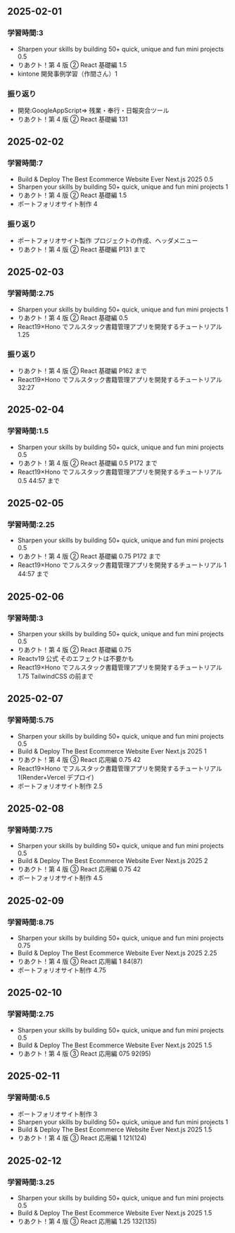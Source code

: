 ## 2025-02-01

### 学習時間:3

- Sharpen your skills by building 50+ quick, unique and fun mini projects 0.5
- りあクト！第 4 版 ② React 基礎編 1.5
- kintone 開発事例学習（作間さん）1

### 振り返り

- 開発:GoogleAppScript⇒ 残業・奉行・日報突合ツール
- りあクト！第 4 版 ② React 基礎編 131

## 2025-02-02

### 学習時間:7

- Build & Deploy The Best Ecommerce Website Ever Next.js 2025 0.5
- Sharpen your skills by building 50+ quick, unique and fun mini projects 1
- りあクト！第 4 版 ② React 基礎編 1.5
- ポートフォリオサイト制作 4

### 振り返り

- ポートフォリオサイト製作 プロジェクトの作成、ヘッダメニュー
- りあクト！第 4 版 ② React 基礎編 P131 まで

## 2025-02-03

### 学習時間:2.75

- Sharpen your skills by building 50+ quick, unique and fun mini projects 1
- りあクト！第 4 版 ② React 基礎編 0.5
- React19×Hono でフルスタック書籍管理アプリを開発するチュートリアル 1.25

### 振り返り

- りあクト！第 4 版 ② React 基礎編 P162 まで
- React19×Hono でフルスタック書籍管理アプリを開発するチュートリアル 32:27

## 2025-02-04

### 学習時間:1.5

- Sharpen your skills by building 50+ quick, unique and fun mini projects 0.5
- りあクト！第 4 版 ② React 基礎編 0.5 P172 まで
- React19×Hono でフルスタック書籍管理アプリを開発するチュートリアル 0.5 44:57 まで

## 2025-02-05

### 学習時間:2.25

- Sharpen your skills by building 50+ quick, unique and fun mini projects 0.5
- りあクト！第 4 版 ② React 基礎編 0.75 P172 まで
- React19×Hono でフルスタック書籍管理アプリを開発するチュートリアル 1 44:57 まで

## 2025-02-06

### 学習時間:3

- Sharpen your skills by building 50+ quick, unique and fun mini projects 0.5
- りあクト！第 4 版 ② React 基礎編 0.75
- Reactv19 公式 そのエフェクトは不要かも
- React19×Hono でフルスタック書籍管理アプリを開発するチュートリアル 1.75 TailwindCSS の前まで

## 2025-02-07

### 学習時間:5.75

- Sharpen your skills by building 50+ quick, unique and fun mini projects 0.5
- Build & Deploy The Best Ecommerce Website Ever Next.js 2025 1
- りあクト！第 4 版 ③ React 応用編 0.75 42
- React19×Hono でフルスタック書籍管理アプリを開発するチュートリアル 1(Render+Vercel デプロイ)
- ポートフォリオサイト制作 2.5

## 2025-02-08

### 学習時間:7.75

- Sharpen your skills by building 50+ quick, unique and fun mini projects 0.5
- Build & Deploy The Best Ecommerce Website Ever Next.js 2025 2
- りあクト！第 4 版 ③ React 応用編 0.75 42
- ポートフォリオサイト制作 4.5

## 2025-02-09

### 学習時間:8.75

- Sharpen your skills by building 50+ quick, unique and fun mini projects 0.75
- Build & Deploy The Best Ecommerce Website Ever Next.js 2025 2.25
- りあクト！第 4 版 ③ React 応用編 1 84(87)
- ポートフォリオサイト制作 4.75

## 2025-02-10

### 学習時間:2.75

- Sharpen your skills by building 50+ quick, unique and fun mini projects 0.5
- Build & Deploy The Best Ecommerce Website Ever Next.js 2025 1.5
- りあクト！第 4 版 ③ React 応用編 075 92(95)

## 2025-02-11

### 学習時間:6.5

- ポートフォリオサイト制作 3
- Sharpen your skills by building 50+ quick, unique and fun mini projects 1
- Build & Deploy The Best Ecommerce Website Ever Next.js 2025 1.5
- りあクト！第 4 版 ③ React 応用編 1 121(124)

## 2025-02-12

### 学習時間:3.25

- Sharpen your skills by building 50+ quick, unique and fun mini projects 0.5
- Build & Deploy The Best Ecommerce Website Ever Next.js 2025 1.5
- りあクト！第 4 版 ③ React 応用編 1.25 132(135)
